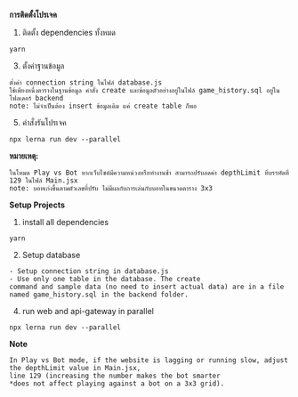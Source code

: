 **การติดตั้งโปรเจค**

1. ติดตั้ง dependencies ทั้งหมด
```
yarn
```
3. ตั้งค่าฐานข้อมูล
```
ตั้งค่า connection string ในไฟล์ database.js
ใช้เพียงหนึ่งตารางในฐานข้อมูล คำสั่ง create และข้อมูลตัวอย่างอยู่ในไฟล์ game_history.sql อยู่ในโฟลเดอร์ backend
note: ไม่จำเป็นต้อง insert ข้อมูลเดิม แค่ create table ก็พอ
```
5. คำสั่งรันโปรเจค
```
npx lerna run dev --parallel
```

**หมายเหตุ:**
```
ในโหมด Play vs Bot หากเว็บไซต์มีความหน่วงหรือทำงานช้า สามารถปรับลดค่า depthLimit ที่บรรทัดที่ 129 ในไฟล์ Main.jsx
note: บอทเก่งขึ้นตามตัวเลขที่ปรับ ไม่มีผลกับการเล่นกับบอทในขนาดตาราง 3x3
```


**Setup Projects**

1. install all dependencies
```
yarn
```
2. Setup database
```
- Setup connection string in database.js
- Use only one table in the database. The create 
command and sample data (no need to insert actual data) are in a file named game_history.sql in the backend folder.
```
4. run web and api-gateway in parallel
```
npx lerna run dev --parallel
```

**Note**
```
In Play vs Bot mode, if the website is lagging or running slow, adjust the depthLimit value in Main.jsx,
line 129 (increasing the number makes the bot smarter
*does not affect playing against a bot on a 3x3 grid).
```
